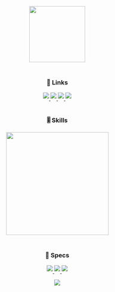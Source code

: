 <!--

Oh hey there! You can come on Discord if you want to talk (@justleska) 😁.

-->


<div align="center">
<a href="https://github.com/JustLeska" target="_blank">
  <img src="https://github-widgetbox.vercel.app/api/profile?username=JustLeska&data=followers,repositories,stars,commits&theme=nautilus" style="margin-bottom: 5px; width="150"; height="150";"/>
</a>
</div> 

#

<div align="center">

  <h3>🔗 Links</h3>

<p align="center">
  <a href="https://www.tiktok.com/@leska_bg" target="_blank">
    <img src="https://img.shields.io/badge/TikTok-000000?style=for-the-badge&logo=tiktok&logoColor=white" style="margin-bottom: 5px;"/>
  </a>
  <a href="https://devforum.roblox.com/u/justleska/summary" target="_blank">
    <img src="https://img.shields.io/badge/Dev_Forum-0052CC?style=for-the-badge&logo=roblox&logoColor=white" style="margin-bottom: 5px;"/>
  </a>
  <a href="https://create.roblox.com/talent/creators/715065079" target="_blank">
    <img src="https://img.shields.io/badge/Talent_Hub-%2336465D?style=for-the-badge&logo=roblox&logoColor=white" style="margin-bottom: 5px;"/>
  </a>
  <a href="https://steamcommunity.com/id/leska_steam" target="_blank">
    <img src="https://img.shields.io/badge/Steam-000000?style=for-the-badge&logo=steam&logoColor=white" style="margin-bottom: 5px;"/>
  </a>
</p>
</div>

#

<div align="center">
  <h3>🎚️ Skills</h3>
</div>

<div align="center">
<a href="https://github.com/JustLeska" target="_blank">
  <img src="https://github-widgetbox.vercel.app/api/skills?languages=lua,python,cpp,yaml,html,markdown,bash&theme=nautilus&includeNames=false" style="margin-bottom: 5px; width="275"; height="275";"/>
</a>
</div>

<!--

⚠️ Still learning most of these languages!

-->
#

<div align="center">
  <h3>👻 Specs</h3>

<p align="center">
  <a href="https://www.nvidia.com" target="_blank">
    <img src="https://img.shields.io/badge/NVIDIA-RTX_2060_SUPER-76B900?style=for-the-badge&logo=nvidia&logoColor=white" style="margin-bottom: 5px;"/>
  </a>
  <a href="https://www.microsoft.com/en-us/software-download/windows11" target="_blank">
    <img src="https://img.shields.io/badge/Windows_11-0078D6?style=for-the-badge&logo=windows&logoColor=white" style="margin-bottom: 5px;"/>
  </a>
 <a href="https://www.amd.com/en.html" target="_blank">
    <img src="https://img.shields.io/badge/AMD-Ryzen_5_3600_MPK-ED1C24?style=for-the-badge&logo=amd&logoColor=white" style="margin-bottom: 5px;"/>
  </a>
</p>
</div>

<div align="center">
<a href="https://github.com/JustLeska" target="_blank">
    <img src="https://komarev.com/ghpvc/?username=justleska" style="margin-bottom: 5px;"/>
</a>
</div>

<!--
**JustLeska/JustLeska** is a ✨ _special_ ✨ repository because its `README.md` (this file) appears on your GitHub profile.

Here are some ideas to get you started:

- 🔭 I’m currently working on Nothing
- 🌱 I’m currently learning Nothing
- 👯 I’m looking to collaborate on Nothing
- 🤔 I’m looking for help with Nothing
- 💬 Ask me about Nothing
- 📫 How to reach me: justleska (Discord)
- 😄 Pronouns: he/him
- ⚡ Fun fact: idk
-->
